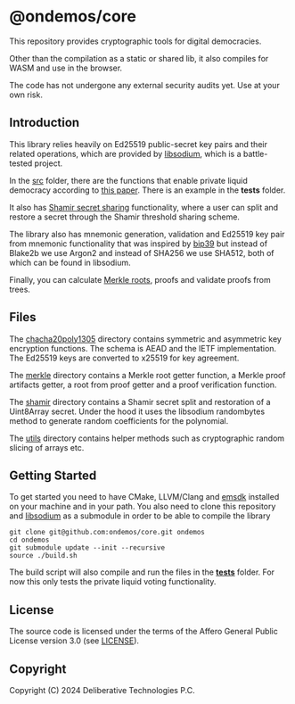 # @ondemos/core

This repository provides cryptographic tools for digital democracies.

Other than the compilation as a static or shared lib, it also compiles for WASM and use in the browser. 

The code has not undergone any external security audits yet. Use at your own risk.

## Introduction

This library relies heavily on Ed25519 public-secret key pairs and their related operations, which are provided by [libsodium](https://github.com/jedisct1/libsodium), which is a battle-tested project.

In the  [src](src) folder, there are the functions that enable private liquid democracy according to [this paper](https://arxiv.org/pdf/2302.14421). There is an example in the __tests__ folder.

It also has [Shamir secret sharing](https://en.wikipedia.org/wiki/Shamir%27s_secret_sharing) functionality, where a user can split and restore a secret through the Shamir threshold sharing scheme. 

The library also has mnemonic generation, validation and Ed25519 key pair from mnemonic functionality that was inspired by [bip39](https://github.com/bitcoinjs/bip39) but instead of Blake2b we use Argon2 and instead of SHA256 we use SHA512, both of which can be found in libsodium.

Finally, you can calculate [Merkle roots](https://en.wikipedia.org/wiki/Merkle_tree), proofs and validate proofs from trees. 

## Files

The [chacha20poly1305](src/chacha20poly1305) directory contains symmetric and asymmetric key encryption functions. The 
schema is AEAD and the IETF implementation. The Ed25519 keys are converted to x25519 for key agreement.

The [merkle](src/merkle) directory contains a Merkle root getter function, a Merkle
proof artifacts getter, a root from proof getter and a proof verification function.

The [shamir](src/shamir) directory contains a Shamir secret split and restoration of a Uint8Array secret.
Under the hood it uses the libsodium randombytes method to generate random coefficients for the polynomial.

The [utils](src/utils) directory contains helper methods such as cryptographic random slicing of arrays etc.

## Getting Started

To get started you need to have CMake, LLVM/Clang and [emsdk](https://github.com/emscripten-core/emsdk) installed on your machine and in your path.
You also need to clone this repository and [libsodium](https://github.com/jedisct1/libsodium) as a submodule in order to be able to compile the library

```
git clone git@github.com:ondemos/core.git ondemos
cd ondemos 
git submodule update --init --recursive
source ./build.sh
```

The build script will also compile and run the files in the [__tests__](__tests__) folder. For now this only tests the private liquid voting functionality.

## License

The source code is licensed under the terms of the Affero General Public License version 3.0 (see [LICENSE](LICENSE)).

## Copyright

Copyright (C) 2024 Deliberative Technologies P.C.
